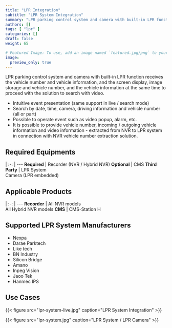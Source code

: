 ```yaml
---
title: "LPR Integration"
subtitle: "LPR System Integration"
summary: "LPR parking control system and camera with built-in LPR function receives the vehicle number and vehicle information, and the screen display, image storage and vehicle number, and the vehicle information at the same time to proceed with the solution to search with video."
authors: []
tags: [ "lpr" ]
categories: []
draft: false
weight: 65

# Featured Image: To use, add an image named `featured.jpg/png` to your page's folder.
image:
  preview_only: true
---
```


LPR parking control system and camera with built-in LPR function receives the vehicle number and vehicle information, and the screen display, image storage and vehicle number, and the vehicle information at the same time to proceed with the solution to search with video.

- Intuitive event presentation (same support in live / search mode)
- Search by date, time, camera, driving information and vehicle number (all or part)
- Possible to operate event such as video popup, alarm, etc.
- It is possible to provide vehicle number, incoming / outgoing vehicle information and video information - extracted from NVR to LPR system in connection with NVR vehicle number extraction solution.

<div class="container">
<div class="row">
<div class="col-12 col-sm-6 pl-0">

## Required Equipments

|
:-: | ---
**Required** | Recorder (NVR / Hybrid NVR)
**Optional** | CMS
**Third Party** | LPR System<br>Camera (LPR embedded)

</div>
<div class="col-12 col-sm-6 pl-0">

## Applicable Products

|
:-: | ---
**Recorder** | All NVR models<br>All Hybrid NVR models
**CMS** | CMS-Station H

</div>
</div>
</div>

## Supported LPR System Manufacturers

- Nexpa
- Darae Parktech
- Like tech
- BN Industry
- Silicon Bridge
- Amano
- Inpeg Vision
- Jaoo Tek
- Hanmec IPS

## Use Cases

{{< figure src="lpr-system-live.jpg" caption="LPR System Integration" >}}

{{< figure src="lpr-system.jpg" caption="LPR System / LPR Camera" >}}
